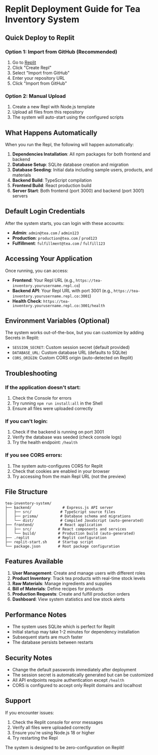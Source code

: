 # Replit Deployment Guide for Tea Inventory System

## Quick Deploy to Replit

### Option 1: Import from GitHub (Recommended)
1. Go to [Replit](https://replit.com)
2. Click "Create Repl"
3. Select "Import from GitHub"
4. Enter your repository URL
5. Click "Import from GitHub"

### Option 2: Manual Upload
1. Create a new Repl with Node.js template
2. Upload all files from this repository
3. The system will auto-start using the configured scripts

## What Happens Automatically

When you run the Repl, the following will happen automatically:

1. **Dependencies Installation**: All npm packages for both frontend and backend
2. **Database Setup**: SQLite database creation and migration
3. **Database Seeding**: Initial data including sample users, products, and materials
4. **Backend Build**: TypeScript compilation
5. **Frontend Build**: React production build
6. **Server Start**: Both frontend (port 3000) and backend (port 3001) servers

## Default Login Credentials

After the system starts, you can login with these accounts:

- **Admin**: `admin@tea.com` / `admin123`
- **Production**: `production@tea.com` / `prod123`
- **Fulfillment**: `fulfillment@tea.com` / `fulfill123`

## Accessing Your Application

Once running, you can access:

- **Frontend**: Your Repl URL (e.g., `https://tea-inventory.yourusername.repl.co`)
- **Backend API**: Your Repl URL with port 3001 (e.g., `https://tea-inventory.yourusername.repl.co:3001`)
- **Health Check**: `https://tea-inventory.yourusername.repl.co:3001/health`

## Environment Variables (Optional)

The system works out-of-the-box, but you can customize by adding Secrets in Replit:

- `SESSION_SECRET`: Custom session secret (default provided)
- `DATABASE_URL`: Custom database URL (defaults to SQLite)
- `CORS_ORIGIN`: Custom CORS origin (auto-detected on Replit)

## Troubleshooting

### If the application doesn't start:
1. Check the Console for errors
2. Try running `npm run install:all` in the Shell
3. Ensure all files were uploaded correctly

### If you can't login:
1. Check if the backend is running on port 3001
2. Verify the database was seeded (check console logs)
3. Try the health endpoint: `/health`

### If you see CORS errors:
1. The system auto-configures CORS for Replit
2. Check that cookies are enabled in your browser
3. Try accessing from the main Repl URL (not the preview)

## File Structure

```
tea-inventory-system/
├── backend/              # Express.js API server
│   ├── src/             # TypeScript source files
│   ├── prisma/          # Database schema and migrations
│   └── dist/            # Compiled JavaScript (auto-generated)
├── frontend/            # React application
│   ├── src/            # React components and services
│   └── build/          # Production build (auto-generated)
├── .replit             # Replit configuration
├── replit-start.sh     # Startup script
└── package.json        # Root package configuration
```

## Features Available

1. **User Management**: Create and manage users with different roles
2. **Product Inventory**: Track tea products with real-time stock levels
3. **Raw Materials**: Manage ingredients and supplies
4. **Bill of Materials**: Define recipes for products
5. **Production Requests**: Create and fulfill production orders
6. **Dashboard**: View system statistics and low stock alerts

## Performance Notes

- The system uses SQLite which is perfect for Replit
- Initial startup may take 1-2 minutes for dependency installation
- Subsequent starts are much faster
- The database persists between restarts

## Security Notes

- Change the default passwords immediately after deployment
- The session secret is automatically generated but can be customized
- All API endpoints require authentication except `/health`
- CORS is configured to accept only Replit domains and localhost

## Support

If you encounter issues:
1. Check the Replit console for error messages
2. Verify all files were uploaded correctly
3. Ensure you're using Node.js 18 or higher
4. Try restarting the Repl

The system is designed to be zero-configuration on Replit!